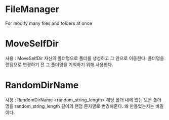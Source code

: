 # FileManager
For modify many files and folders at once

# MoveSelfDir
사용 : MoveSelfDir <path>
자신의 폴더명으로 폴더를 생성하고 그 안으로 이동한다.
폴더명을 랜덤으로 변경하기 전 그 폴더명을 기억하기 위해 사용한다.

# RandomDirName
사용 : RandomDirName <path> <random_string_length>
해당 폴더 내에 있는 모든 폴더명을 random_string_length 길이의 랜덤 문자열로 변경해준다.
왜 만들었는지는 비밀이다.
